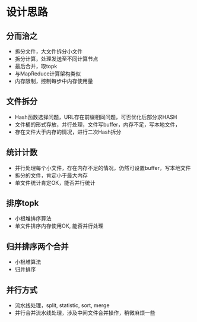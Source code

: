 # 设计思路

## 分而治之

* 拆分文件，大文件拆分小文件
* 拆分计算，处理发送至不同计算节点
* 最后合并，取topk
* 与MapReduce计算架构类似
* 内存限制，控制每步中内存使用量

## 文件拆分

* Hash函数选择问题，URL存在前缀相同问题，可否优化后部分求HASH
* 文件桶的形式存放，并行处理，文件写buffer，内存不足，写本地文件，
* 存在文件大于内存的情况，进行二次Hash拆分

## 统计计数

* 并行处理每个小文件，存在内存不足的情况，仍然可设置buffer，写本地文件
* 拆分的文件，肯定小于最大内存
* 单文件统计肯定OK，能否并行统计

## 排序topk

* 小根堆排序算法
* 单文件排序内存使用OK, 能否并行处理

## 归并排序两个合并

* 小根堆算法
* 归并排序

## 并行方式

* 流水线处理，split, statistic, sort, merge
* 并行合并流水线处理，涉及中间文件合并操作，稍微麻烦一些
